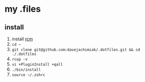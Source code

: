 # my .files

## install

1. install [rcm](https://github.com/thoughtbot/rcm)
2. `cd ~`
3. `git clone git@github.com:davejachimiak/.dotfiles.git && cd ./.dotfiles`
4. `rcup -v`
5. `vi +PluginInstall +qall`
6. `./bin/install`
7. `source ~/.zshrc`
